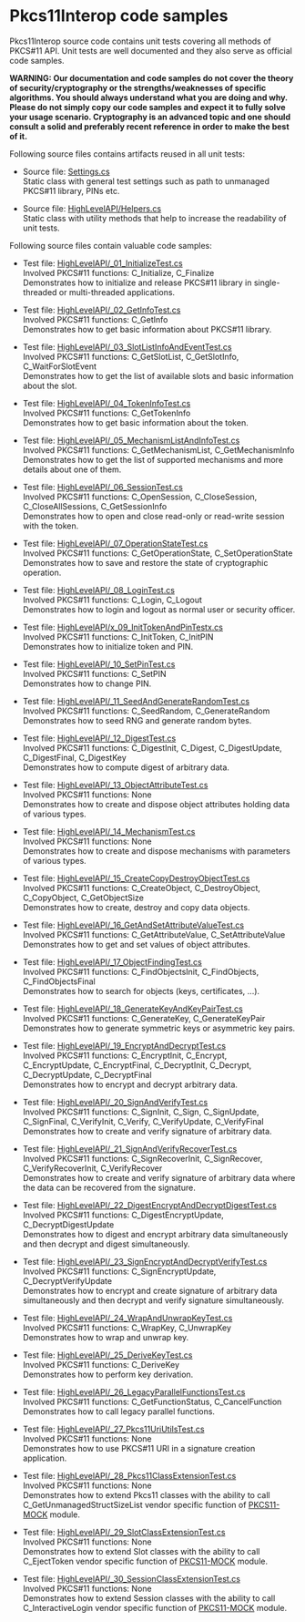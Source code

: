 # Pkcs11Interop code samples

Pkcs11Interop source code contains unit tests covering all methods of PKCS#11 API. Unit tests are well documented and they also serve as official code samples.

**WARNING: Our documentation and code samples do not cover the theory of security/cryptography or the strengths/weaknesses of specific algorithms. You should always understand what you are doing and why. Please do not simply copy our code samples and expect it to fully solve your usage scenario. Cryptography is an advanced topic and one should consult a solid and preferably recent reference in order to make the best of it.**

Following source files contains artifacts reused in all unit tests:

* Source file: [Settings.cs](../src/Pkcs11Interop/Pkcs11InteropTests/Settings.cs)  
  Static class with general test settings such as path to unmanaged PKCS#11 library, PINs etc.

* Source file: [HighLevelAPI/Helpers.cs](../src/Pkcs11Interop/Pkcs11InteropTests/HighLevelAPI/Helpers.cs)  
  Static class with utility methods that help to increase the readability of unit tests.

Following source files contain valuable code samples:

* Test file: [HighLevelAPI/_01_InitializeTest.cs](../src/Pkcs11Interop/Pkcs11InteropTests/HighLevelAPI/_01_InitializeTest.cs)  
  Involved PKCS#11 functions: C_Initialize, C_Finalize  
  Demonstrates how to initialize and release PKCS#11 library in single-threaded or multi-threaded applications.

* Test file: [HighLevelAPI/_02_GetInfoTest.cs](../src/Pkcs11Interop/Pkcs11InteropTests/HighLevelAPI/_02_GetInfoTest.cs)  
  Involved PKCS#11 functions: C_GetInfo  
  Demonstrates how to get basic information about PKCS#11 library.

* Test file: [HighLevelAPI/_03_SlotListInfoAndEventTest.cs](../src/Pkcs11Interop/Pkcs11InteropTests/HighLevelAPI/_03_SlotListInfoAndEventTest.cs)  
  Involved PKCS#11 functions: C_GetSlotList, C_GetSlotInfo, C_WaitForSlotEvent  
  Demonstrates how to get the list of available slots and basic information about the slot.

* Test file: [HighLevelAPI/_04_TokenInfoTest.cs](../src/Pkcs11Interop/Pkcs11InteropTests/HighLevelAPI/_04_TokenInfoTest.cs)  
  Involved PKCS#11 functions: C_GetTokenInfo  
  Demonstrates how to get basic information about the token.

* Test file: [HighLevelAPI/_05_MechanismListAndInfoTest.cs](../src/Pkcs11Interop/Pkcs11InteropTests/HighLevelAPI/_05_MechanismListAndInfoTest.cs)  
  Involved PKCS#11 functions: C_GetMechanismList, C_GetMechanismInfo  
  Demonstrates how to get the list of supported mechanisms and more details about one of them.

* Test file: [HighLevelAPI/_06_SessionTest.cs](../src/Pkcs11Interop/Pkcs11InteropTests/HighLevelAPI/_06_SessionTest.cs)  
  Involved PKCS#11 functions: C_OpenSession, C_CloseSession, C_CloseAllSessions, C_GetSessionInfo  
  Demonstrates how to open and close read-only or read-write session with the token.

* Test file: [HighLevelAPI/_07_OperationStateTest.cs](../src/Pkcs11Interop/Pkcs11InteropTests/HighLevelAPI/_07_OperationStateTest.cs)  
  Involved PKCS#11 functions: C_GetOperationState, C_SetOperationState  
  Demonstrates how to save and restore the state of cryptographic operation.

* Test file: [HighLevelAPI/_08_LoginTest.cs](../src/Pkcs11Interop/Pkcs11InteropTests/HighLevelAPI/_08_LoginTest.cs)  
  Involved PKCS#11 functions: C_Login, C_Logout  
  Demonstrates how to login and logout as normal user or security officer.

* Test file: [HighLevelAPI/x_09_InitTokenAndPinTestx.cs](../src/Pkcs11Interop/Pkcs11InteropTests/HighLevelAPI/_09_InitTokenAndPinTest.cs)  
  Involved PKCS#11 functions: C_InitToken, C_InitPIN  
  Demonstrates how to initialize token and PIN.

* Test file: [HighLevelAPI/_10_SetPinTest.cs](../src/Pkcs11Interop/Pkcs11InteropTests/HighLevelAPI/_10_SetPinTest.cs)  
  Involved PKCS#11 functions: C_SetPIN  
  Demonstrates how to change PIN.

* Test file: [HighLevelAPI/_11_SeedAndGenerateRandomTest.cs](../src/Pkcs11Interop/Pkcs11InteropTests/HighLevelAPI/_11_SeedAndGenerateRandomTest.cs)  
  Involved PKCS#11 functions: C_SeedRandom, C_GenerateRandom  
  Demonstrates how to seed RNG and generate random bytes.

* Test file: [HighLevelAPI/_12_DigestTest.cs](../src/Pkcs11Interop/Pkcs11InteropTests/HighLevelAPI/_12_DigestTest.cs)  
  Involved PKCS#11 functions: C_DigestInit, C_Digest, C_DigestUpdate, C_DigestFinal, C_DigestKey  
  Demonstrates how to compute digest of arbitrary data.

* Test file: [HighLevelAPI/_13_ObjectAttributeTest.cs](../src/Pkcs11Interop/Pkcs11InteropTests/HighLevelAPI/_13_ObjectAttributeTest.cs)  
  Involved PKCS#11 functions: None  
  Demonstrates how to create and dispose object attributes holding data of various types.

* Test file: [HighLevelAPI/_14_MechanismTest.cs](../src/Pkcs11Interop/Pkcs11InteropTests/HighLevelAPI/_14_MechanismTest.cs)  
  Involved PKCS#11 functions: None  
  Demonstrates how to create and dispose mechanisms with parameters of various types.

* Test file: [HighLevelAPI/_15_CreateCopyDestroyObjectTest.cs](../src/Pkcs11Interop/Pkcs11InteropTests/HighLevelAPI/_15_CreateCopyDestroyObjectTest.cs)  
  Involved PKCS#11 functions: C_CreateObject, C_DestroyObject, C_CopyObject, C_GetObjectSize  
  Demonstrates how to create, destroy and copy data objects.

* Test file: [HighLevelAPI/_16_GetAndSetAttributeValueTest.cs](../src/Pkcs11Interop/Pkcs11InteropTests/HighLevelAPI/_16_GetAndSetAttributeValueTest.cs)  
  Involved PKCS#11 functions: C_GetAttributeValue, C_SetAttributeValue  
  Demonstrates how to get and set values of object attributes.

* Test file: [HighLevelAPI/_17_ObjectFindingTest.cs](../src/Pkcs11Interop/Pkcs11InteropTests/HighLevelAPI/_17_ObjectFindingTest.cs)  
  Involved PKCS#11 functions: C_FindObjectsInit, C_FindObjects, C_FindObjectsFinal  
  Demonstrates how to search for objects (keys, certificates, ...).

* Test file: [HighLevelAPI/_18_GenerateKeyAndKeyPairTest.cs](../src/Pkcs11Interop/Pkcs11InteropTests/HighLevelAPI/_18_GenerateKeyAndKeyPairTest.cs)  
  Involved PKCS#11 functions: C_GenerateKey, C_GenerateKeyPair  
  Demonstrates how to generate symmetric keys or asymmetric key pairs.

* Test file: [HighLevelAPI/_19_EncryptAndDecryptTest.cs](../src/Pkcs11Interop/Pkcs11InteropTests/HighLevelAPI/_19_EncryptAndDecryptTest.cs)  
  Involved PKCS#11 functions: C_EncryptInit, C_Encrypt, C_EncryptUpdate, C_EncryptFinal, C_DecryptInit, C_Decrypt, C_DecryptUpdate, C_DecryptFinal  
  Demonstrates how to encrypt and decrypt arbitrary data.

* Test file: [HighLevelAPI/_20_SignAndVerifyTest.cs](../src/Pkcs11Interop/Pkcs11InteropTests/HighLevelAPI/_20_SignAndVerifyTest.cs)  
  Involved PKCS#11 functions: C_SignInit, C_Sign, C_SignUpdate, C_SignFinal, C_VerifyInit, C_Verify, C_VerifyUpdate, C_VerifyFinal  
  Demonstrates how to create and verify signature of arbitrary data.

* Test file: [HighLevelAPI/_21_SignAndVerifyRecoverTest.cs](../src/Pkcs11Interop/Pkcs11InteropTests/HighLevelAPI/_21_SignAndVerifyRecoverTest.cs)  
  Involved PKCS#11 functions: C_SignRecoverInit, C_SignRecover, C_VerifyRecoverInit, C_VerifyRecover  
  Demonstrates how to create and verify signature of arbitrary data where the data can be recovered from the signature.

* Test file: [HighLevelAPI/_22_DigestEncryptAndDecryptDigestTest.cs](../src/Pkcs11Interop/Pkcs11InteropTests/HighLevelAPI/_22_DigestEncryptAndDecryptDigestTest.cs)  
  Involved PKCS#11 functions: C_DigestEncryptUpdate, C_DecryptDigestUpdate  
  Demonstrates how to digest and encrypt arbitrary data simultaneously and then decrypt and digest simultaneously.

* Test file: [HighLevelAPI/_23_SignEncryptAndDecryptVerifyTest.cs](../src/Pkcs11Interop/Pkcs11InteropTests/HighLevelAPI/_23_SignEncryptAndDecryptVerifyTest.cs)  
  Involved PKCS#11 functions: C_SignEncryptUpdate, C_DecryptVerifyUpdate  
  Demonstrates how to encrypt and create signature of arbitrary data simultaneously and then decrypt and verify signature simultaneously.

* Test file: [HighLevelAPI/_24_WrapAndUnwrapKeyTest.cs](../src/Pkcs11Interop/Pkcs11InteropTests/HighLevelAPI/_24_WrapAndUnwrapKeyTest.cs)  
  Involved PKCS#11 functions: C_WrapKey, C_UnwrapKey  
  Demonstrates how to wrap and unwrap key.

* Test file: [HighLevelAPI/_25_DeriveKeyTest.cs](../src/Pkcs11Interop/Pkcs11InteropTests/HighLevelAPI/_25_DeriveKeyTest.cs)  
  Involved PKCS#11 functions: C_DeriveKey  
  Demonstrates how to perform key derivation.

* Test file: [HighLevelAPI/_26_LegacyParallelFunctionsTest.cs](../src/Pkcs11Interop/Pkcs11InteropTests/HighLevelAPI/_26_LegacyParallelFunctionsTest.cs)  
  Involved PKCS#11 functions: C_GetFunctionStatus, C_CancelFunction  
  Demonstrates how to call legacy parallel functions.

* Test file: [HighLevelAPI/_27_Pkcs11UriUtilsTest.cs](../src/Pkcs11Interop/Pkcs11InteropTests/HighLevelAPI/_27_Pkcs11UriUtilsTest.cs)  
  Involved PKCS#11 functions: None  
  Demonstrates how to use PKCS#11 URI in a signature creation application.

* Test file: [HighLevelAPI/_28_Pkcs11ClassExtensionTest.cs](../src/Pkcs11Interop/Pkcs11InteropTests/HighLevelAPI/_28_Pkcs11ClassExtensionTest.cs)  
  Involved PKCS#11 functions: None  
  Demonstrates how to extend Pkcs11 classes with the ability to call C_GetUnmanagedStructSizeList vendor specific function of [PKCS11-MOCK](https://github.com/Pkcs11Interop/pkcs11-mock) module.

* Test file: [HighLevelAPI/_29_SlotClassExtensionTest.cs](../src/Pkcs11Interop/Pkcs11InteropTests/HighLevelAPI/_29_SlotClassExtensionTest.cs)  
  Involved PKCS#11 functions: None  
  Demonstrates how to extend Slot classes with the ability to call C_EjectToken vendor specific function of [PKCS11-MOCK](https://github.com/Pkcs11Interop/pkcs11-mock) module.

* Test file: [HighLevelAPI/_30_SessionClassExtensionTest.cs](../src/Pkcs11Interop/Pkcs11InteropTests/HighLevelAPI/_30_SessionClassExtensionTest.cs)  
  Involved PKCS#11 functions: None  
  Demonstrates how to extend Session classes with the ability to call C_InteractiveLogin vendor specific function of [PKCS11-MOCK](https://github.com/Pkcs11Interop/pkcs11-mock) module.
